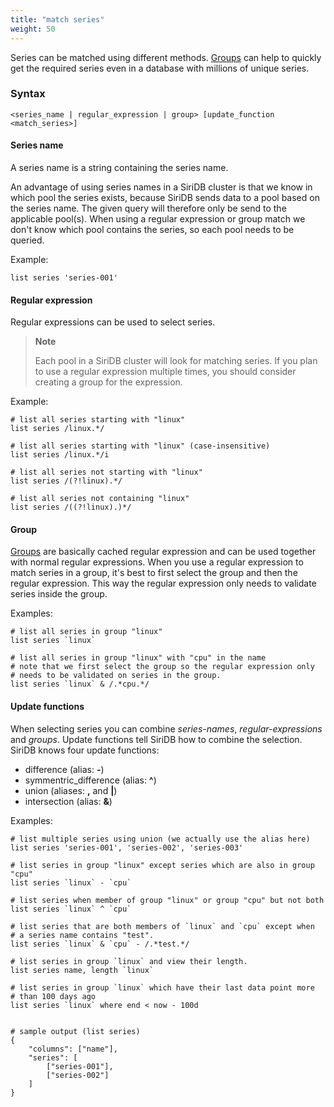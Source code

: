 ```yaml
---
title: "match series"
weight: 50
---
```


Series can be matched using different methods. [Groups](../../../groups) can help to quickly get the required series even in a database with millions of unique series.

### Syntax

    <series_name | regular_expression | group> [update_function <match_series>]

#### Series name

A series name is a string containing the series name.

An advantage of using series names in a SiriDB cluster is that we know in which pool the series exists, because SiriDB sends data to a pool based on the series name. The given query will therefore only be send to the applicable pool(s). When using a regular expression or group match we don't know which pool contains the series, so each pool needs to be queried.

Example:

    list series 'series-001'

#### Regular expression

Regular expressions can be used to select series.

>**Note**
>
>Each pool in a SiriDB cluster will look for matching series. If you plan to use a regular expression multiple times, you should consider creating a group for the expression.

Example:

    # list all series starting with "linux"
    list series /linux.*/

    # list all series starting with "linux" (case-insensitive)
    list series /linux.*/i

    # list all series not starting with "linux"
    list series /(?!linux).*/

    # list all series not containing "linux"
    list series /((?!linux).)*/

#### Group

[Groups](../../../groups) are basically cached regular expression and can be used together with normal
regular expressions. When you use a regular expression to match series in a group, it's
best to first select the group and then the regular expression. This way the regular
expression only needs to validate series inside the group.

Examples:

    # list all series in group "linux"
    list series `linux`

    # list all series in group "linux" with "cpu" in the name
    # note that we first select the group so the regular expression only
    # needs to be validated on series in the group.
    list series `linux` & /.*cpu.*/

#### Update functions

When selecting series you can combine *series-names*, *regular-expressions* and *groups*. Update functions tell SiriDB how to combine the selection.
SiriDB knows four update functions:

* difference (alias: **-**)
* symmentric_difference (alias: **^**)
* union (aliases: **,** and **|**)
* intersection (alias: **&**)

Examples:

    # list multiple series using union (we actually use the alias here)
    list series 'series-001', 'series-002', 'series-003'

    # list series in group "linux" except series which are also in group "cpu"
    list series `linux` - `cpu`

    # list series when member of group "linux" or group "cpu" but not both
    list series `linux` ^ `cpu`

    # list series that are both members of `linux` and `cpu` except when
    # a series name contains "test".
    list series `linux` & `cpu` - /.*test.*/

    # list series in group `linux` and view their length.
    list series name, length `linux`

    # list series in group `linux` which have their last data point more
    # than 100 days ago
    list series `linux` where end < now - 100d


    # sample output (list series)
    {
        "columns": ["name"],
        "series": [
            ["series-001"],
            ["series-002"]
        ]
    }
